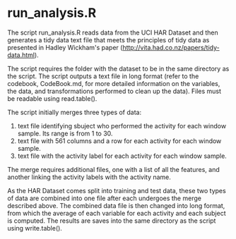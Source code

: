 run_analysis.R
===================

The script run_analysis.R reads data from the UCI HAR Dataset and then generates
a tidy data text file that meets the principles of tidy data as presented in
Hadley Wickham's paper (http://vita.had.co.nz/papers/tidy-data.html).

The script requires the folder with the dataset to be in the same directory as
the script. The script outputs a text file in long format (refer to the codebook,
CodeBook.md, for more detailed information on the variables, the data, and
transformations performed to clean up the data). Files must be readable using
read.table().

The script initially merges three types of data:
1) text file identifying sbuject who performed the activity for each window sample.
Its range is from 1 to 30.
2) text file with 561 columns and a row for each activity for each window sample.
3) text file with the activity label for each activity for each window sample.

The merge requires additional files, one with a list of all the features, and
another linking the activity labels with the activity name.

As the HAR Dataset comes split into training and test data, these two types of data
are combined into one file after each undergoes the merge described above. The
combined data file is then changed into long format, from which the average of 
each variable for each activity and each subject is computed. The results are 
saves into the same directory as the script using write.table().